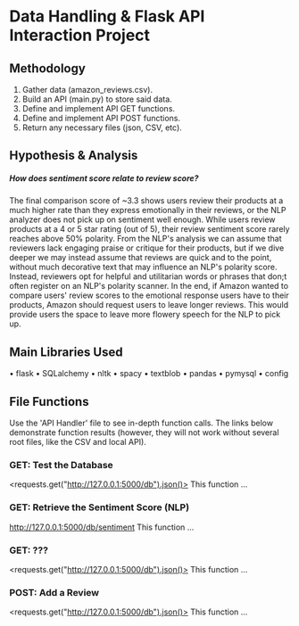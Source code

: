 # Data Handling & Flask API Interaction Project

## Methodology
1. Gather data (amazon_reviews.csv).
2. Build an API (main.py) to store said data.
3. Define and implement API GET functions.
4. Define and implement API POST functions.
5. Return any necessary files (json, CSV, etc).

## Hypothesis & Analysis
##### How does sentiment score relate to review score?
The final comparison score of ~3.3 shows users review their products at a much higher rate than they express emotionally in their reviews, or the NLP analyzer does not pick up on sentiment well enough. While users review products at a 4 or 5 star rating (out of 5), their review sentiment score rarely reaches above 50% polarity. From the NLP's analysis we can assume that reviewers lack engaging praise or critique for their products, but if we dive deeper we may instead assume that reviews are quick and to the point, without much decorative text that may influence an NLP's polarity score. Instead, reviewers opt for helpful and utilitarian words or phrases that don;t often register on an NLP's polarity scanner. In the end, if Amazon wanted to compare users' review scores to the emotional response users have to their products, Amazon should request users to leave longer reviews. This would provide users the space to leave more flowery speech for the NLP to pick up.

## Main Libraries Used
• flask
• SQLalchemy
• nltk
• spacy
• textblob
• pandas
• pymysql
• config

## File Functions
Use the 'API Handler' file to see in-depth function calls. The links below demonstrate function results (however, they will not work without several root files, like the CSV and local API).

### GET: Test the Database
<requests.get("http://127.0.0.1:5000/db").json()>
This function ...

### GET: Retrieve the Sentiment Score (NLP)
<http://127.0.0.1:5000/db/sentiment>
This function ...

### GET: ???
<requests.get("http://127.0.0.1:5000/db").json()>
This function ...

### POST: Add a Review
<requests.get("http://127.0.0.1:5000/db").json()>
This function ...